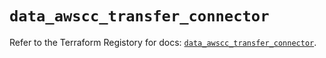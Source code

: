 # `data_awscc_transfer_connector`

Refer to the Terraform Registory for docs: [`data_awscc_transfer_connector`](https://registry.terraform.io/providers/hashicorp/awscc/0.70.0/docs/data-sources/transfer_connector).
